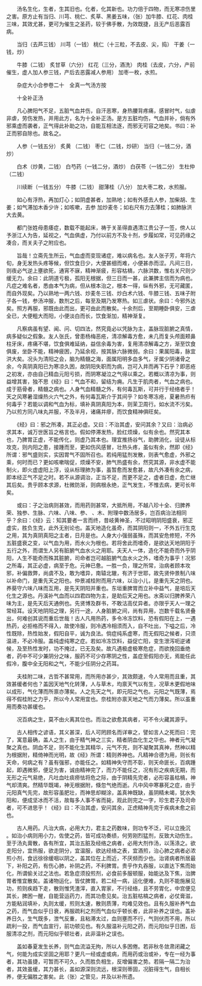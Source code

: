 <!-- { "loadSidebar": true } -->
　　汤名生化，生者，生其旧也。化者，化其新也。功力倍于四物，而无寒凉伤里之害。原方止有当归、川芎、桃仁、炙草、黑姜五味，（张）加牛膝、红花、肉桂三味，其效尤甚，更可为催生之圣药，较于佛手散，为效既捷，且无产后恶露百病。

　　当归（去芦三钱） 川芎（一钱） 桃仁（十三粒，不去皮、尖，捣） 干姜（一钱，炒）

　　牛膝（二钱） 炙甘草（六分） 红花（三分，酒洗） 肉桂（去皮，六分，产前催生，虚人加人参三钱，产后去恶露减人参用） 加枣一枚，水煎。

　　杂症大小合参卷二十　全真一气汤方按

　　十全补正汤

　　凡心脾阳气不足，五脏气血并伤，自汗恶寒，身热腰背疼痛，感冒时气，似虐非虐，劳伤发热，并用此方，名为十全补正汤。是方五脏均伤，气血并补，倘有外邪乘虚而袭者，正气得此补助之功，自能互相法逐，而邪无可容之地矣。书曰：补正而邪自除也。故名之。

　　人参（一钱五分） 炙黄 （二钱） 枣仁（二钱，炒研） 当归（一钱二分，酒炒）

　　白术（炒黄，二钱） 白芍药（一钱二分，酒炒） 白茯苓（一钱二分） 生杜仲（二钱）

　　川续断（一钱五分） 牛膝（二钱） 甜薄桂（八分） 加大枣二枚，水煎服。

　　如心有浮热，再加灯心；如阴虚甚者，加熟地；如有外感去人参，加柴胡、生姜；如气滞加木香少许；如咳嗽，去参 加炒麦冬；如右尺有力去薄桂；如肺脉洪大去黄。

　　都门张姓母患痿症，数载不能起床，祷于关圣得直遇清江贵公子一签，傍人以予浙江人为告，延视之，气血俱虚，乃付以前方不及十剂，步履如常，可见药缘之凑合，而关夫子之附应也。

　　旨哉！立斋先生所云，气血虚而变现诸症，难以病名也。友人张子芳，年将六旬，身无发热头疼等候，但饮食日少，大便甚细而难，小便甚赤而涩。凡间三日，则夜必气逆上壅欲死，通宵不寐，精神渐疲，形容枯槁，六脉洪数，惟右关尺则少缓无力。余曰：此阴道亏极，孤阳无根据，但三日而一甚，此兼脾主信而为病也。凡症之难名者，悉由本气为病，但从根本治之，根本一得，纵有外邪，无可藏匿，而自外现矣。乃以熟地一两六钱、炒麦冬三钱、炒白术六钱、牛膝三钱、五味子附子各一钱，参汤冲服，数剂之后，每至及期乃发寒热。如三虐状。余曰：今邪外达矣。照方再服，邪既由此而出，更可由此而散矣。十余剂后，至期睡卧俱安，三虐全已，大便粗大而阳，小便淡白而长，饮食渐加，精神渐复。

　　凡察病虽有望、闻、问、切四法，然究竟必以凭脉为主，盖脉现脏腑之真情，病多疑似之假象。友人张氏，曾患杨梅恶疮，清凉解毒方愈，未几而复头颅面颊鼻柱牙床，疼痛不堪，饮食俱难延纳，益信余毒为害，复用清凉解毒之方，渐至饮食俱废，坐卧不能，精神疲困，乃延余视，按其脉六脉微弱。余曰：果属阳毒，脉宜洪大矣。况头为清阳之会，脑为精髓之海，面属阳明多血多气，牙属少阴诸骨之余，今真阴真阳已为寒凉久困，故阴阳失职而为病，岂可入井而再下石乎？即恶疮之初发，亦由自己精血元阳亏损，而阴寒凝泣之气得以乘之。若概以清凉为事，则益增其害，独不思《经》曰：气血不和，留结为痈。凡生于肌肉者，气血之病也。成于筋骨者，精髓之病也。人身气血精髓之外，有何毒瓦斯，可并行于经络者乎！天之风寒暑湿燥热火六气之外，有何毒瓦斯介于其间乎？如冬寒冻疮，夏暑热疖有何毒乎？若能以调和气血为标，填补真阴真阳为本，则茉卫周行。如水流不污矣。乃以煎方同八味丸并服，不及半月，诸痛并瘳，而饮食精神俱旺矣。

　　《经》曰：邪之所凑，其正必虚。又曰：不治其虚，安问其余？又曰：治病必求其本，诚万世医旨之格言也。假如停滞发热，脸红烦燥，似有余也。然究其本也，乃脾胃正虚，不能传化，则虚乃其本也。理宜推扬谷气，助脾消化，设徒从标攻克，则内阳之患，接踵而至，更如伤风感冒，壮热头疼，虽似有余，然即《经》所谓：邪气盛则实，实因胃气不固所召也。若纯用猛剂发散，则表气愈虚，外邪之乘，何时而已？更如咳嗽喘促，烦燥不安，肺气热盛有余，然究其源，非水虚不能制火，即火虚虚阳上浮，设从标理肺为事，虽暂愈而发愈甚，故凡外凑有余之病，即本经正气不足之时。若不从源调治，正当不足，而更不足之，虚者日虚，危亡继其后矣。贵乎顾本求源，杜微防渐，则病根永绝，正气发生，不惟去病，更可长年矣。

　　或曰：子之治病则甚效，而用药则甚常，大抵所用，不越八珍十全、归脾养荣、独参、生脉、六味、八味、参、 、木、附理中数汤居多，岂百病治法相同乎？余曰：《经》云：知其要者一言而终，昔岐黄神圣，不过昭明阴阳盛衰，邪正虚实，胜负生克，此外无别论也。盖天地造化虽奇，而其阴阳则一，不外五行生克之用，其为真阴真阳之主者，日月是也。人身大小强弱虽殊，而其安危修短，不外五脏盛衰之变，以气血为用，而水火为根也。若将舍此而嗜奇，是欲达天地阴阳于五行之外，而谓生人另有脏腑气血水火之用耶。夫天人一体，造化不能奇而外乎阴阳，人生不能奇而殊其脏腑，司命者岂可越脏腑气血水火之外，嗜奇为事乎！况邪之所毒，其正必虚，病至于危。元神已惫。一胜一负，理之所常，治病者顾本攻邪，补偏救弊，尚虞不及，敢为嗜异，南辕北辙，有济于世耶，故先贤仲景制八味以补命门，是重先天之阳也。仲景减桂附而用六味，以治小儿，是重先天之阴也。养葵守六味八味而互用，是先天阴阳并重也。东垣重脾胃而立补中益气，是培后天化生之源也。丹溪补气血而以四君四物为主，是助后天之用也。水斋以归脾养荣八味为主，是先天后天通例也。先贤博及群书，不敢沽高仗异者。亦限乎天人一理之常经耳。设天地阴阳之理，另行一途，人身脏腑之间，尚有异用，岂数千载名贤叠出，何难创其说而重后世哉！古人凡用热药，多令冷冻饮料，恐有假阳在上，一遇热药，必拒格而不得入，故使冷服，则冷遇冷相须而入，自不吐出，下嗌之后，冷性既除，热性始发，假阳自平，诚为良法。倘症纯系虚寒，而无假阳之候者，只须温进，不必冷服。盖纯虚纯寒之症。若如冷冻饮料，益促亡阳，变生泄泻呃逆诸候，及至热性发时，功不掩过，已无及矣。故凡遇极虚极寒危症，而欲挽回垂绝者，药中不可少兼阴分之味，服药不可少存寒阴之性，盖症至假阳亦无，焉能任此假冷，腹中全无阳和之气，不能少任阴分之药耳。

　　夫桂附二味，古哲不甚常用，而所用亦甚少，其效颇速，今人常用而且重，其效甚缓者何也？盖因天地气化转薄，人与草木，均禀天气以有生，况草木更假地味以成形，气化薄而所禀亦薄矣。人之先天之气，即元阳之气也。元阳之气既薄，焉得不假桂附之力乎，所以今人常用宜也。奈桂附亦禀天地之气而力薄矣。所以虽重用而奏功甚缓也。

　　况百病之生，莫不由火离其位也。而治之欲愈其病者，可不令火藏其源乎。

　　古人相传之谚语，其义甚深，后人可罔顾名而详审之，譬如言人之死而曰：完了，寓意最确，盖人之生，由于精气神之三实，精者阴血化生之华也。神者元气凝聚之真也。阴血不足，则不能化生其精华，元气不充，则不凝聚其真神，然神以精为根据附，精倚神而光明，故《经》所谓：精则养神也。凡精神合德为用，则长有天命，何病之有？虽有强邪，亦能任之。如精神失守而不彰，则天命匪长，百病踵起，即遇微邪，便足为害，诚由精神完了，而力不能任之，况有形之疾病无期，而无形之元气易绝，凡吐血吐痰痨怯将危之际，由于阴精先完者，必形容虽枯槁，神气却清爽。然精华既竭，神无根据附，倏忽气绝而逝。凡中风中寒暴死之症，由于元阳真气先完，故形容虽肥壮，而神思却糊涂，盖真神既缺，虽阴精未竭，犹水失阳和，便成坚冰而不活，故每多人事不省而毙，观此则完之一字，珍生君子及司命者，可不进思乎！《经》曰：不治其虚，安问其余，正虑精神先完于疾病未愈之前也。

　　古人用药。凡治大病，必用大力，君主之药数味，则功专不泛，可以立挽沉 。如治小病则用小力，佐使之药，皆可成功奏绩，何劳刚烈猛剂，反致大动伤生。至于汤丸膏散，各有所宜，其治五脏及经络之病者，必用大剂作汤，以荡涤之。欲走阳分，宜热服，欲走阴分，宜温服，欲达经络之表，宜酒煎，治心肺之病者必浓煎小剂，食远徐徐缓咽以阴之，盖其位在上而近，不厌频而少也。治肾病者所居最下，补阳之药，有伤心肺，补阴之药，不利脾胃。贵乎作丸吞服，以直达下焦而始化，所谓偷关过之法也。若急症须投煎剂，必食前多服顿服，始能达及下焦，治脾胃者惟宜散矣。盖诸物运化，皆仗脾胃。若二经一病，运化便难，丸则不能施展见功，煎则疾趋下走，散则惟凭渣滓，直入胃家，不行经络，且不劳胃化，中宫便见其长，脾困一醒，自能营运药力，而其功愈见矣。治五脏枯槁之病者，必仗膏滋，方能粘润填补，丸则太缓，煎则太速，散则质薄，均难见效也。且有久服补养气血之药，而气血似乎日衰，再服疏利之剂而气血似乎顿长者，此非补养之误也。盖补养日久，生气既多，泄气反重，且粘滞太过，血则壅而不行，气则伏而不用，所以疏利一投，而气血宣行，前功顿见也。有久服温补元阳之药，而元阳似乎日困，后服清凉之剂，而元阳似乎顿壮者，此非温补之误也。

　　盖如春夏发生长养，则气血流溢无拘，所以人多困倦。若非秋冬敛肃闭藏之气，何能为成实坚固之用耶？更凡一经或虚或病，而用药或治或补，专在一经为事者，其功虽捷，可暂而不可久，久而胜负相生，反增偏害之势。若隔一隔二为治者，其效虽缓，其力甚长，盖如源深则流远，根深则蒂固，况脏得生气，自相长养，便无偏胜之害矣。此（张）之管见，并及以补所遗。

